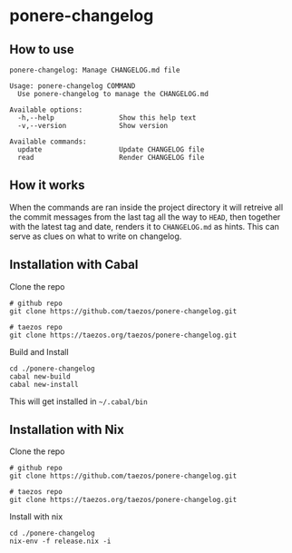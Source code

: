 # ponere-changelog

## How to use
```
ponere-changelog: Manage CHANGELOG.md file

Usage: ponere-changelog COMMAND
  Use ponere-changelog to manage the CHANGELOG.md

Available options:
  -h,--help                Show this help text
  -v,--version             Show version

Available commands:
  update                   Update CHANGELOG file
  read                     Render CHANGELOG file
```

## How it works

When the commands are ran inside the project directory it will retreive all the commit messages from the last tag all the way to `HEAD`,
then together with the latest tag and date, renders it to `CHANGELOG.md` as hints. This can serve as clues on what to
write on changelog.

## Installation with Cabal
Clone the repo
```
# github repo
git clone https://github.com/taezos/ponere-changelog.git

# taezos repo
git clone https://taezos.org/taezos/ponere-changelog.git
```
Build and Install
```
cd ./ponere-changelog
cabal new-build
cabal new-install
```
This will get installed in `~/.cabal/bin`

## Installation with Nix
Clone the repo
```
# github repo
git clone https://github.com/taezos/ponere-changelog.git

# taezos repo
git clone https://taezos.org/taezos/ponere-changelog.git
```
Install with nix
```
cd ./ponere-changelog
nix-env -f release.nix -i
```
